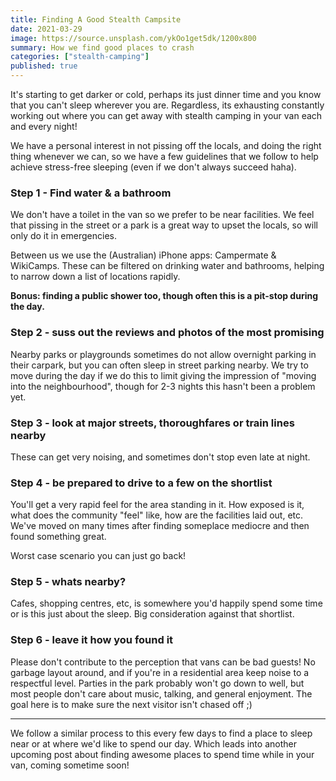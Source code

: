 ```yaml
---
title: Finding A Good Stealth Campsite
date: 2021-03-29
image: https://source.unsplash.com/ykOo1get5dk/1200x800
summary: How we find good places to crash
categories: ["stealth-camping"]
published: true
---
```


It's starting to get darker or cold, perhaps its just dinner time and you know that you can't sleep wherever you are. Regardless, its exhausting constantly working out where you can get away with stealth camping in your van each and every night!

We have a personal interest in not pissing off the locals, and doing the right thing whenever we can, so we have a few guidelines that we follow to help achieve stress-free sleeping (even if we don't always succeed haha).

### Step 1 - Find water & a bathroom
We don't have a toilet in the van so we prefer to be near facilities. We feel that pissing in the street or a park is a great way to upset the locals, so will only do it in emergencies. 

Between us we use the (Australian) iPhone apps: Campermate & WikiCamps. These can be filtered on drinking water and bathrooms, helping to narrow down a list of locations rapidly.

**Bonus: finding a public shower too, though often this is a pit-stop during the day.**



### Step 2 - suss out the reviews and photos of the most promising
Nearby parks or playgrounds sometimes do not allow overnight parking in their carpark, but you can often sleep in street parking nearby. We try to move during the day if we do this to limit giving the impression of "moving into the neighbourhood", though for 2-3 nights this hasn't been a problem yet.

### Step 3 - look at major streets, thoroughfares or train lines nearby
These can get very noising, and sometimes don't stop even late at night.

### Step 4 - be prepared to drive to a few on the shortlist 
You'll get a very rapid feel for the area standing in it. How exposed is it, what does the community "feel" like, how are the facilities laid out, etc. We've moved on many times after finding someplace mediocre and then found something great.

Worst case scenario you can just go back!

### Step 5 - whats nearby?
Cafes, shopping centres, etc, is somewhere you'd happily spend some time or is this just about the sleep. Big consideration against that shortlist.

### Step 6 - leave it how you found it
Please don't contribute to the perception that vans can be bad guests! No garbage layout around, and if you're in a residential area keep noise to a respectful level. Parties in the park probably won't go down to well, but most people don't care about music, talking, and general enjoyment. The goal here is to make sure the next visitor isn't chased off ;) 

----

We follow a similar process to this every few days to find a place to sleep near or at where we'd like to spend our day. Which leads into another upcoming post about finding awesome places to spend time while in your van, coming sometime soon!